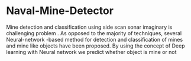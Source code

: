 # Naval-Mine-Detector
Mine detection and classification using side scan sonar imaginary is challenging problem . As opposed to the majority of techniques, several Neural-network -based method for detection and classification of mines and mine like objects have been proposed. By using the concept of Deep learning with Neural network we predict whether object is mine or not
